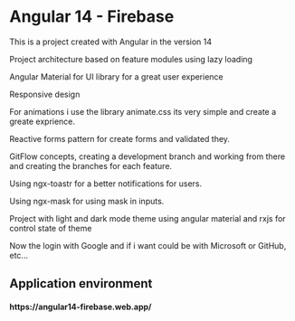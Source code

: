 <h1> Angular 14 - Firebase</h1>
<p>This is a project created with Angular in the version 14 </p>
<p>Project architecture based on feature modules using lazy loading </p>
<p>Angular Material for UI library for a great user experience </p>
<p>Responsive design </p>
<p>For animations i use the library animate.css its very simple and create a greate exprience.</p>
<p>Reactive forms pattern for create forms and validated they.</p>
<p>GitFlow concepts, creating a development branch and working from there and creating the branches for each feature. </p>
<p>Using ngx-toastr for a better notifications for users.</p>
<p>Using ngx-mask for using mask in inputs.</p>
<p>Project with light and dark mode theme using angular material and rxjs for control state of theme</p>
<p>Now the login with Google and if i want could be with Microsoft or GitHub, etc...</p>

<h2> Application environment </h2>
<h4> https://angular14-firebase.web.app/ <h4>
